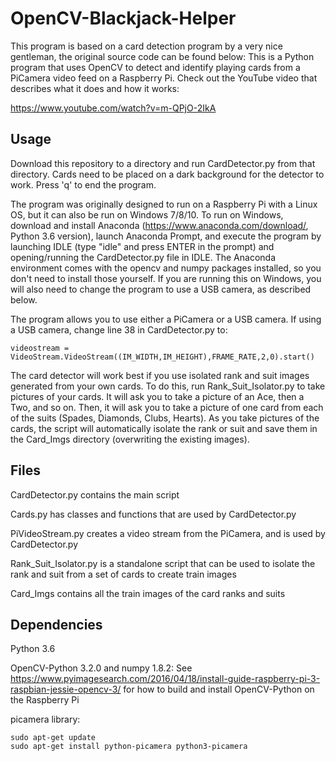 # OpenCV-Blackjack-Helper
This program is based on a card detection program by a very nice gentleman, the original source code can be found below:
This is a Python program that uses OpenCV to detect and identify playing cards from a PiCamera video feed on a Raspberry Pi. Check out the YouTube video that describes what it does and how it works:

https://www.youtube.com/watch?v=m-QPjO-2IkA

## Usage
Download this repository to a directory and run CardDetector.py from that directory. Cards need to be placed on a dark background for the detector to work. Press 'q' to end the program.

The program was originally designed to run on a Raspberry Pi with a Linux OS, but it can also be run on Windows 7/8/10. To run on Windows, download and install Anaconda (https://www.anaconda.com/download/, Python 3.6 version), launch Anaconda Prompt, and execute the program by launching IDLE (type "idle" and press ENTER in the prompt) and opening/running the CardDetector.py file in IDLE. The Anaconda environment comes with the opencv and numpy packages installed, so you don't need to install those yourself. If you are running this on Windows, you will also need to change the program to use a USB camera, as described below.

The program allows you to use either a PiCamera or a USB camera. If using a USB camera, change line 38 in CardDetector.py to:
```
videostream = VideoStream.VideoStream((IM_WIDTH,IM_HEIGHT),FRAME_RATE,2,0).start()
```

The card detector will work best if you use isolated rank and suit images generated from your own cards. To do this, run Rank_Suit_Isolator.py to take pictures of your cards. It will ask you to take a picture of an Ace, then a Two, and so on. Then, it will ask you to take a picture of one card from each of the suits (Spades, Diamonds, Clubs, Hearts). As you take pictures of the cards, the script will automatically isolate the rank or suit and save them in the Card_Imgs directory (overwriting the existing images).


## Files
CardDetector.py contains the main script

Cards.py has classes and functions that are used by CardDetector.py

PiVideoStream.py creates a video stream from the PiCamera, and is used by CardDetector.py

Rank_Suit_Isolator.py is a standalone script that can be used to isolate the rank and suit from a set of cards to create train images

Card_Imgs contains all the train images of the card ranks and suits

## Dependencies
Python 3.6

OpenCV-Python 3.2.0 and numpy 1.8.2:
See https://www.pyimagesearch.com/2016/04/18/install-guide-raspberry-pi-3-raspbian-jessie-opencv-3/
for how to build and install OpenCV-Python on the Raspberry Pi

picamera library:
```
sudo apt-get update
sudo apt-get install python-picamera python3-picamera
```


